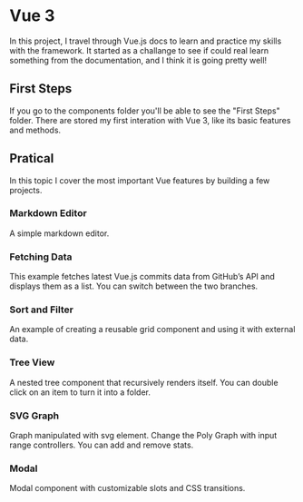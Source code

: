 # Vue 3

In this project, I travel through Vue.js docs to learn and practice my skills with the framework. It started as a challange to see if could real learn something from the documentation, and I think it is going pretty well!

## First Steps

If you go to the components folder you'll be able to see the "First Steps" folder. There are stored my first interation with Vue 3, like its basic features and methods.

## Pratical
In this topic I cover the most important Vue features by building a few projects.

### Markdown Editor
A simple markdown editor.

### Fetching Data
This example fetches latest Vue.js commits data from GitHub’s API and displays them as a list.
You can switch between the two branches.

### Sort and Filter
An example of creating a reusable grid component and using it with external data.

### Tree View
A nested tree component that recursively renders itself.
You can double click on an item to turn it into a folder.

### SVG Graph
Graph manipulated with svg element.
Change the Poly Graph with input range controllers.
You can add and remove stats.

### Modal
Modal component with customizable slots and CSS transitions.
